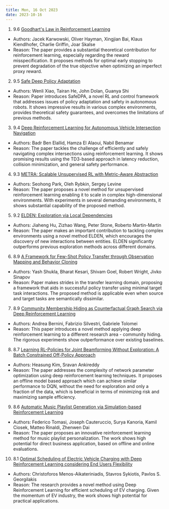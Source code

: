 ```yaml
---
title: Mon, 16 Oct 2023
date: 2023-10-16
---
```

1. 9.6 [Goodhart's Law in Reinforcement Learning](https://arxiv.org/abs/2310.09144)
* Authors: Jacek Karwowski, Oliver Hayman, Xingjian Bai, Klaus Kiendlhofer, Charlie Griffin, Joar Skalse
* Reason: The paper provides a substantial theoretical contribution for reinforcement learning, especially regarding the reward misspecification. It proposes methods for optimal early stopping to prevent degradation of the true objective when optimizing an imperfect proxy reward.

2. 9.5 [Safe Deep Policy Adaptation](https://arxiv.org/abs/2310.08602)
* Authors: Wenli Xiao, Tairan He, John Dolan, Guanya Shi
* Reason: Paper introduces SafeDPA, a novel RL and control framework that addresses issues of policy adaptation and safety in autonomous robots. It shows impressive results in various complex environments, provides theoretical safety guarantees, and overcomes the limitations of previous methods.

3. 9.4 [Deep Reinforcement Learning for Autonomous Vehicle Intersection Navigation](https://arxiv.org/abs/2310.08595)
* Authors: Badr Ben Elallid, Hamza El Alaoui, Nabil Benamar
* Reason: The paper tackles the challenge of efficiently and safely navigating complex intersections using reinforcement learning. It shows promising results using the TD3-based approach in latency reduction, collision minimization, and general safety performance.

4. 9.3 [METRA: Scalable Unsupervised RL with Metric-Aware Abstraction](https://arxiv.org/abs/2310.08887)
* Authors: Seohong Park, Oleh Rybkin, Sergey Levine
* Reason: The paper proposes a novel method for unsupervised reinforcement learning enabling it to scale in complex high-dimensional environments. With experiments in several demanding environments, it shows substantial capability of the proposed method.

5. 9.2 [ELDEN: Exploration via Local Dependencies](https://arxiv.org/abs/2310.08702)
* Authors: Jiaheng Hu, Zizhao Wang, Peter Stone, Roberto Martin-Martin
* Reason: The paper makes an important contribution to tackling complex environments using a novel method ELDEN, which encourages the discovery of new interactions between entities. ELDEN significantly outperforms previous exploration methods across different domains.

6. 8.9 [A Framework for Few-Shot Policy Transfer through Observation Mapping and Behavior Cloning](https://arxiv.org/abs/2310.08836)
* Authors: Yash Shukla, Bharat Kesari, Shivam Goel, Robert Wright, Jivko Sinapov
* Reason: Paper makes strides in the transfer learning domain, proposing a framework that aids in successful policy transfer using minimal target task interactions. The proposed method is applicable even when source and target tasks are semantically dissimilar.

7. 8.9 [Community Membership Hiding as Counterfactual Graph Search via Deep Reinforcement Learning](https://arxiv.org/abs/2310.08909)
* Authors: Andrea Bernini, Fabrizio Silvestri, Gabriele Tolomei
* Reason: This paper introduces a novel method applying deep reinforcement learning to a different research area - community hiding. The rigorous experiments show outperformance over existing baselines.

8. 8.7 [Learning RL-Policies for Joint Beamforming Without Exploration: A Batch Constrained Off-Policy Approach](https://arxiv.org/abs/2310.08660)
* Authors: Heasung Kim, Sravan Ankireddy
* Reason: The paper addresses the complexity of network parameter optimization using deep reinforcement learning techniques. It proposes an offline model based approach which can achieve similar performance to DQN, without the need for exploration and only a fraction of the data, which is beneficial in terms of minimizing risk and maximizing sample efficiency.

9. 8.6 [Automatic Music Playlist Generation via Simulation-based Reinforcement Learning](https://arxiv.org/abs/2310.09123)
* Authors: Federico Tomasi, Joseph Cauteruccio, Surya Kanoria, Kamil Ciosek, Matteo Rinaldi, Zhenwen Dai
* Reason: The paper proposes an innovative reinforcement learning method for music playlist personalization. The work shows high potential for direct business application, based on offline and online evaluations.

10. 8.1 [Optimal Scheduling of Electric Vehicle Charging with Deep Reinforcement Learning considering End Users Flexibility](https://arxiv.org/abs/2310.09040)
* Authors: Christoforos Menos-Aikateriniadis, Stavros Sykiotis, Pavlos S. Georgilakis
* Reason: The research provides a novel method using Deep Reinforcement Learning for efficient scheduling of EV charging. Given the momentum of EV industry, the work shows high potential for practical applications.


